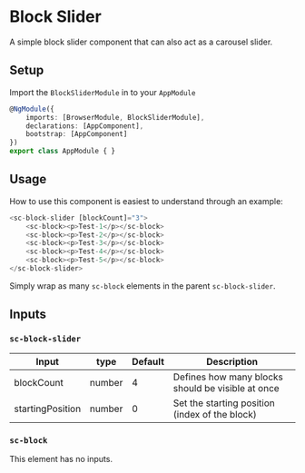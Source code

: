 # Block Slider
A simple block slider component that can also act as a carousel slider.

## Setup

Import the `BlockSliderModule` in to your `AppModule`
```ts
@NgModule({
    imports: [BrowserModule, BlockSliderModule],
    declarations: [AppComponent],
    bootstrap: [AppComponent]
})
export class AppModule { }
```

## Usage 

How to use this component is easiest to understand through an example: 

```ts
<sc-block-slider [blockCount]="3">
    <sc-block><p>Test-1</p></sc-block>
    <sc-block><p>Test-2</p></sc-block>
    <sc-block><p>Test-3</p></sc-block>
    <sc-block><p>Test-4</p></sc-block>
    <sc-block><p>Test-5</p></sc-block>
</sc-block-slider>    
```

Simply wrap as many `sc-block` elements in the parent `sc-block-slider`.

## Inputs

### `sc-block-slider`
 
| Input  | type | Default | Description
--- | --- | --- | ---
blockCount | number | 4 | Defines how many blocks should be visible at once
startingPosition | number | 0 | Set the starting position (index of the block)

### `sc-block`

This element has no inputs.